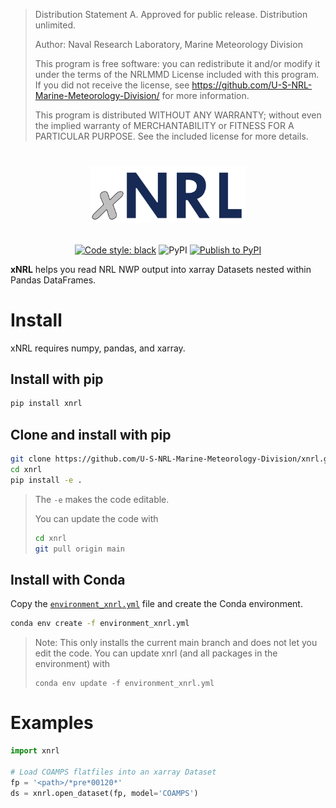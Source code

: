 > Distribution Statement A. Approved for public release. Distribution unlimited.
> 
> Author:
> Naval Research Laboratory, Marine Meteorology Division
> 
> This program is free software:
> you can redistribute it and/or modify it under the terms
> of the NRLMMD License included with this program.
> If you did not receive the license, see
> https://github.com/U-S-NRL-Marine-Meteorology-Division/
> for more information.
> 
> This program is distributed WITHOUT ANY WARRANTY;
> without even the implied warranty of MERCHANTABILITY
> or FITNESS FOR A PARTICULAR PURPOSE.
> See the included license for more details.


<div
  align="center"
>

# <p style="text-align:center"><img src="https://github.com/U-S-NRL-Marine-Meteorology-Division/xnrl/blob/main/images/logo.png?raw=true" width=250>

<!-- Badges -->

[![Code style: black](https://img.shields.io/badge/code%20style-black-000000.svg)](https://github.com/psf/black) ![PyPI](https://img.shields.io/pypi/v/xnrl) [![Publish to PyPI](https://github.com/U-S-NRL-Marine-Meteorology-Division/xnrl/actions/workflows/publish-to-pypi.yml/badge.svg)](https://github.com/U-S-NRL-Marine-Meteorology-Division/xnrl/actions/workflows/publish-to-pypi.yml)

<!-- (Badges) -->
</div>

**xNRL** helps you read NRL NWP output into xarray Datasets nested within Pandas DataFrames.

# Install
xNRL requires numpy, pandas, and xarray.

## Install with pip
```bash
pip install xnrl
```

## Clone and install with pip
```bash
git clone https://github.com/U-S-NRL-Marine-Meteorology-Division/xnrl.git
cd xnrl
pip install -e .
```
> The `-e` makes the code editable. 
> 
> You can update the code with 
> ```bash
> cd xnrl
> git pull origin main
> ```

## Install with Conda

Copy the [`environment_xnrl.yml`](./environment_xnrl.yml) file and create the Conda environment. 

```bash
conda env create -f environment_xnrl.yml
```
> Note: This only installs the current main branch and does not let you edit the code. You can update xnrl (and all packages in the environment) with 
> ```
> conda env update -f environment_xnrl.yml
>```

# Examples
```python
import xnrl

# Load COAMPS flatfiles into an xarray Dataset
fp = '<path>/*pre*00120*'
ds = xnrl.open_dataset(fp, model='COAMPS')
```

